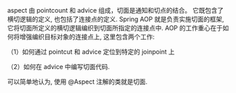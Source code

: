 aspect 由 pointcount 和 advice 组成，切面是通知和切点的结合。 它既包含了横切逻辑的定义, 也包括了连接点的定义. Spring AOP 就是负责实施切面的框架, 它将切面所定义的横切逻辑编织到切面所指定的连接点中. AOP 的工作重心在于如何将增强编织目标对象的连接点上, 这里包含两个工作:

（1）如何通过 pointcut 和 advice 定位到特定的 joinpoint 上

（2）如何在 advice 中编写切面代码.

可以简单地认为, 使用 @Aspect 注解的类就是切面.

